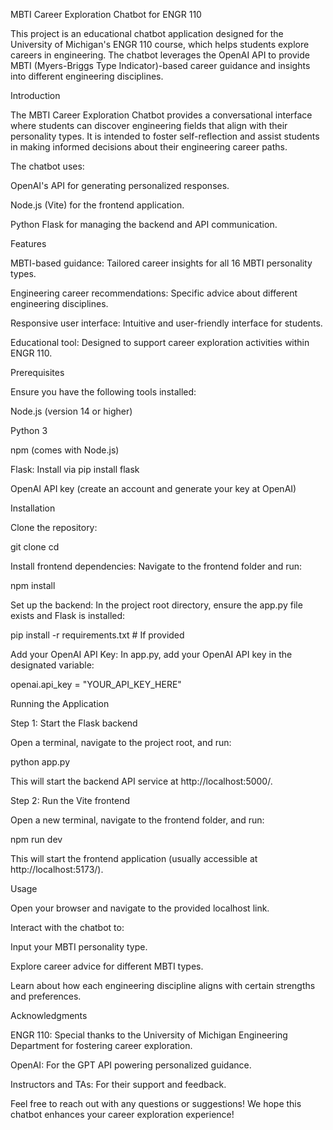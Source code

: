 MBTI Career Exploration Chatbot for ENGR 110

This project is an educational chatbot application designed for the University of Michigan's ENGR 110 course, which helps students explore careers in engineering. The chatbot leverages the OpenAI API to provide MBTI (Myers-Briggs Type Indicator)-based career guidance and insights into different engineering disciplines.

Introduction

The MBTI Career Exploration Chatbot provides a conversational interface where students can discover engineering fields that align with their personality types. It is intended to foster self-reflection and assist students in making informed decisions about their engineering career paths.

The chatbot uses:

OpenAI's API for generating personalized responses.

Node.js (Vite) for the frontend application.

Python Flask for managing the backend and API communication.

Features

MBTI-based guidance: Tailored career insights for all 16 MBTI personality types.

Engineering career recommendations: Specific advice about different engineering disciplines.

Responsive user interface: Intuitive and user-friendly interface for students.

Educational tool: Designed to support career exploration activities within ENGR 110.

Prerequisites

Ensure you have the following tools installed:

Node.js (version 14 or higher)

Python 3

npm (comes with Node.js)

Flask: Install via pip install flask

OpenAI API key (create an account and generate your key at OpenAI)

Installation

Clone the repository:

git clone <repository-url>
cd <repository-folder>

Install frontend dependencies:
Navigate to the frontend folder and run:

npm install

Set up the backend:
In the project root directory, ensure the app.py file exists and Flask is installed:

pip install -r requirements.txt  # If provided

Add your OpenAI API Key:
In app.py, add your OpenAI API key in the designated variable:

openai.api_key = "YOUR_API_KEY_HERE"

Running the Application

Step 1: Start the Flask backend

Open a terminal, navigate to the project root, and run:

python app.py

This will start the backend API service at http://localhost:5000/.

Step 2: Run the Vite frontend

Open a new terminal, navigate to the frontend folder, and run:

npm run dev

This will start the frontend application (usually accessible at http://localhost:5173/).

Usage

Open your browser and navigate to the provided localhost link.

Interact with the chatbot to:

Input your MBTI personality type.

Explore career advice for different MBTI types.

Learn about how each engineering discipline aligns with certain strengths and preferences.

Acknowledgments

ENGR 110: Special thanks to the University of Michigan Engineering Department for fostering career exploration.

OpenAI: For the GPT API powering personalized guidance.

Instructors and TAs: For their support and feedback.

Feel free to reach out with any questions or suggestions! We hope this chatbot enhances your career exploration experience!

